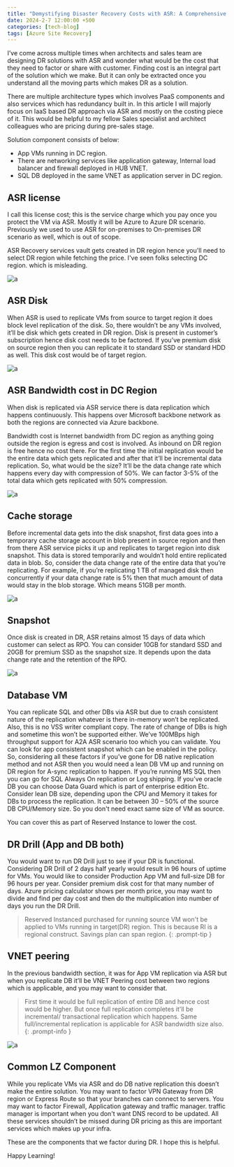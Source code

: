 ```yaml
---
title: "Demystifying Disaster Recovery Costs with ASR: A Comprehensive Guide"
date: 2024-2-7 12:00:00 +500
categories: [tech-blog]
tags: [Azure Site Recovery]
---
```


I’ve come across multiple times when architects and sales team are designing DR solutions with ASR and wonder what would be the cost that they need to factor or share with customer. Finding cost is an integral part of the solution which we make. But it can only be extracted once you understand all the moving parts which makes DR as a solution.

There are multiple architecture types which involves PaaS components and also services which has redundancy built in. In this article I will majorly focus on IaaS based DR approach via ASR and mostly on the costing piece of it. This would be helpful to my fellow Sales specialist and architect colleagues who are pricing during pre-sales stage.

Solution component consists of below:

*	App VMs running in DC region.
*	There are networking services like application gateway, Internal load balancer and firewall deployed in HUB VNET.
*	SQL DB deployed in the same VNET as application server in DC region.

## ASR license
I call this license cost; this is the service charge which you pay once you protect the VM via ASR.
Mostly it will be Azure to Azure DR scenario. Previously we used to use ASR for on-premises to On-premises DR scenario as well, which is out of scope.

ASR Recovery services vault gets created in DR region hence you'll need to select DR region while fetching the price.
I've seen folks selecting DC region. which is misleading.

![a](/assets/07022024/Picture1.jpg)

## ASR Disk

When ASR is used to replicate VMs from source to target region it does block level replication of the disk. So, there wouldn’t be any VMs involved, it’ll be disk which gets created in DR region. Disk is present in customer’s subscription hence disk cost needs to be factored. If you’ve premium disk on source region then you can replicate it to standard SSD or standard HDD as well. This disk cost would be of target region.

![a](/assets/07022024/Picture2.jpg)

## ASR Bandwidth cost in DC Region

When disk is replicated via ASR service there is data replication which happens continuously. This happens over Microsoft backbone network as both the regions are connected via Azure backbone.

Bandwidth cost is Internet bandwidth from DC region as anything going outside the region is egress and cost is involved. As inbound on DR region is free hence no cost there. For the first time the initial replication would be the entire data which gets replicated and after that it’ll be incremental data replication. So, what would be the size? It’ll be the data change rate which happens every day with compression of 50%. We can factor 3-5% of the total data which gets replicated with 50% compression.

![a](/assets/07022024/Picture3.jpg)

## Cache storage

Before incremental data gets into the disk snapshot, first data goes into a temporary cache storage account in blob present in source region and then from there ASR service picks it up and replicates to target region into disk snapshot. This data is stored temporarily and wouldn’t hold entire replicated data in blob. So, consider the data change rate of the entire data that you’re replicating. For example, if you’re replicating 1 TB of managed disk then concurrently if your data change rate is 5% then that much amount of data would stay in the blob storage. Which means 51GB per month. 

![a](/assets/07022024/Picture4.jpg)

## Snapshot

Once disk is created in DR, ASR retains almost 15 days of data which customer can select as RPO. You can consider 10GB for standard SSD and 20GB for premium SSD as the snapshot size. It depends upon the data change rate and the retention of the RPO.

![a](/assets/07022024/Picture5.jpg)

## Database VM

You can replicate SQL and other DBs via ASR but due to crash consistent nature of the replication whatever is there in-memory won’t be replicated. Also, this is no VSS writer compliant copy. The rate of change of DBs is high and sometime this won’t be supported either. We’ve 100MBps high throughput support for A2A ASR scenario too which you can validate. You can look for app consistent snapshot which can be enabled in the policy. So, considering all these factors if you’ve gone for DB native replication method and not ASR then you would need a lean DB VM up and running on DR region for A-sync replication to happen. If you’re running MS SQL then you can go for SQL Always On replication or Log shipping. If you’ve oracle DB you can choose Data Guard which is part of enterprise edition Etc.
Consider lean DB size, depending upon the CPU and Memory it takes for DBs to process the replication. It can be between 30 – 50% of the source DB CPU/Memory size. So you don't need exact same size of VM as source.

You can cover this as part of Reserved Instance to lower the cost.

## DR Drill (App and DB both)
You would want to run DR Drill just to see if your DR is functional. Considering DR Drill of 2 days half yearly would result in 96 hours of uptime for VMs. You would like to consider Production App VM and full-size DB for 96 hours per year. Consider premium disk cost for that many number of days.
Azure pricing calculator shows per month price, you may want to divide and find per day cost and then do the multiplication into number of days you run the DR Drill.

> Reserved Instanced purchased for running source VM won't be applied to VMs running in target(DR) region.
This is because RI is a regional construct. Savings plan can span region.
{: .prompt-tip }

## VNET peering

In the previous bandwidth section, it was for App VM replication via ASR but when you replicate DB it’ll be VNET Peering cost between two regions which is applicable, and you may want to consider that.

>First time it would be full replication of entire DB and hence cost would be higher. But once full replication completes it'll be incremental/ transactional replication which happens. Same full/incremental replication is applicable for ASR bandwidth size also.
{: .prompt-info }

![a](/assets/07022024/Picture6.jpg)

## Common LZ Component

While you replicate VMs via ASR and do DB native replication this doesn’t make the entire solution. You may want to factor VPN Gateway from DR region or Express Route so that your branches can connect to servers. You may want to factor Firewall, Application gateway and traffic manager. traffic manager is important when you don't want DNS record to be updated. All these services shouldn’t be missed during DR pricing as this are important services which makes up your infra.

These are the components that we factor during DR.
I hope this is helpful.

Happy Learning!
